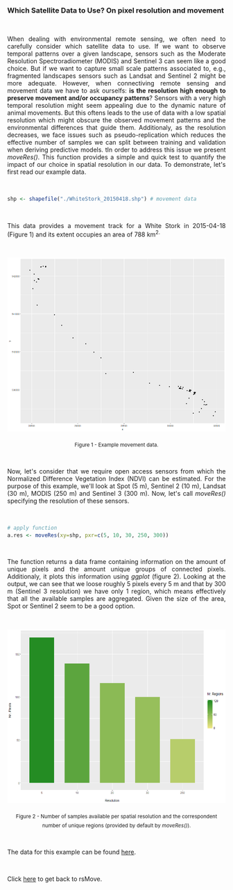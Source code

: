 ### Which Satellite Data to Use? On pixel resolution and movement

<br>

<p align="justify">
When dealing with environmental remote sensing, we often need to carefully consider which satellite data to use. If we want to observe temporal patterns over a given landscape, sensors such as the Moderate Resolution Spectroradiometer (MODIS) and Sentinel 3 can seem like a good choice. But if we want to capture small scale patterns associated to, e.g., fragmented landscapes sensors such as Landsat and Sentinel 2 might be more adequate. However, when connectiving remote sensing and movement data we have to ask ourselfs: <b>is the resolution high enough to preserve movement and/or occupancy patterns</b>? Sensors with a very high temporal resolution might seem appealing due to the dynamic nature of animal movements. But this oftens leads to the use of data with a low spatial resolution which might obscure the observed movement patterns and the environmental differences that guide them. Additionaly, as the resolution decreases, we face issues such as pseudo-replication which reduces the effective number of samples we can split between training and validation when deriving predictive models. tIn order to address this issue we present <i>moveRes()</i>. This function provides a simple and quick test to quantify the impact of our choice in spatial resolution in our data. To demonstrate, let's first read our example data.
</p> 

<br>

```R
shp <- shapefile("./WhiteStork_20150418.shp") # movement data
```

<br>

<p align="justify">
This data provides a movement track for a White Stork in 2015-04-18 (Figure 1) and its extent occupies an area of 788 km<sup>2.
</p> 

<br>

<p align="center"><img width="600" height="400" src="https://github.com/RRemelgado/README_data/blob/master/rsMove/Figure-1_Example-6.png"></p>

<p align="center"><sub>Figure 1 - Example movement data</b>.</sub></p>

<br>

<p align="justify">
Now, let's consider that we require open access sensors from which the Normalized Difference Vegetation Index (NDVI) can be estimated. For the purpose of this example, we'll look at Spot (5 m), Sentinel 2 (10 m), Landsat (30 m), MODIS (250 m) and Sentinel 3 (300 m). Now, let's call <i>moveRes()</i> specifying the resolution of these sensors.
</p> 

<br>

```R
# apply function
a.res <- moveRes(xy=shp, pxr=c(5, 10, 30, 250, 300))
```
<br>

<p align="justify">
The function returns a data frame containing information on the amount of unique pixels and the amount unique groups of connected pixels. Additionaly, it plots this information using <i>ggplot</i> (figure 2). Looking at the output, we can see that we loose roughly 5 pixels every 5 m and that by 300 m (Sentinel 3 resolution) we have only 1 region, which means effectively that all the available samples are aggregated. Given the size of the area, Spot or Sentinel 2 seem to be a good option.
</p> 

<br>

<p align="center"><img width="600" height="400" src="https://github.com/RRemelgado/README_data/blob/master/rsMove/Figure-2_Example-6.png"></p>

<p align="center"><sub>Figure 2 - Number of samples available per spatial resolution and the correspondent number of unique regions (provided by default by <i>moveRes()</i>).</sub></p>

<br>

The data for this example can be found <a href="https://github.com/RRemelgado/README_data/blob/master/rsMove/Example_4.zip">here</a>.

<br>

Click  <a href="https://github.com/RRemelgado/rsMove/">here</a> to get back to rsMove.

<br>
